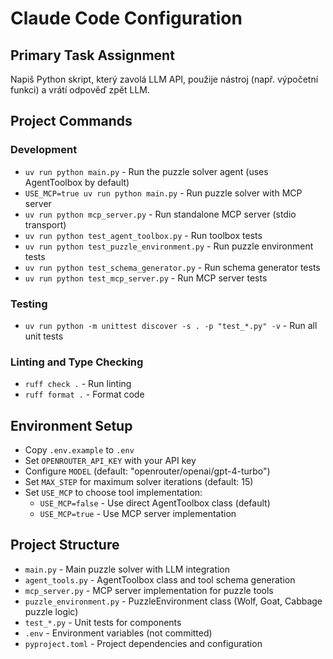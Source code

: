 # Claude Code Configuration

## Primary Task Assignment
Napiš Python skript, který zavolá LLM API, použije nástroj (např. výpočetní funkci) a vrátí odpověď zpět LLM.

## Project Commands

### Development
- `uv run python main.py` - Run the puzzle solver agent (uses AgentToolbox by default)
- `USE_MCP=true uv run python main.py` - Run puzzle solver with MCP server
- `uv run python mcp_server.py` - Run standalone MCP server (stdio transport)
- `uv run python test_agent_toolbox.py` - Run toolbox tests
- `uv run python test_puzzle_environment.py` - Run puzzle environment tests
- `uv run python test_schema_generator.py` - Run schema generator tests
- `uv run python test_mcp_server.py` - Run MCP server tests

### Testing
- `uv run python -m unittest discover -s . -p "test_*.py" -v` - Run all unit tests

### Linting and Type Checking
- `ruff check .` - Run linting
- `ruff format .` - Format code

## Environment Setup
- Copy `.env.example` to `.env`
- Set `OPENROUTER_API_KEY` with your API key
- Configure `MODEL` (default: "openrouter/openai/gpt-4-turbo")
- Set `MAX_STEP` for maximum solver iterations (default: 15)
- Set `USE_MCP` to choose tool implementation:
  - `USE_MCP=false` - Use direct AgentToolbox class (default)
  - `USE_MCP=true` - Use MCP server implementation

## Project Structure
- `main.py` - Main puzzle solver with LLM integration
- `agent_tools.py` - AgentToolbox class and tool schema generation
- `mcp_server.py` - MCP server implementation for puzzle tools
- `puzzle_environment.py` - PuzzleEnvironment class (Wolf, Goat, Cabbage puzzle logic)
- `test_*.py` - Unit tests for components
- `.env` - Environment variables (not committed)
- `pyproject.toml` - Project dependencies and configuration